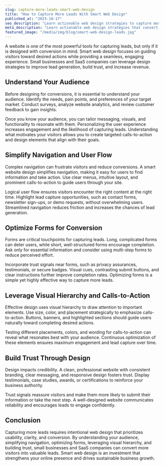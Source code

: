 ```yaml
---
slug: capture-more-leads-smart-web-design
title: "How to Capture More Leads With Smart Web Design"
published_at: "2025-10-17"
seo_description: "Learn actionable web design strategies to capture more leads. Discover how small businesses and SaaS websites can optimize user flow, navigation, forms, calls-to-action, and trust signals to increase conversions and grow revenue online."
meta_description: "Learn actionable web design strategies that convert visitors into leads, increase engagement, and grow your small business or SaaS company effectively."
featured_image: "/media/img/blog/smart-web-design-leads.jpg"
---
```


A website is one of the most powerful tools for capturing leads, but only if it is designed with conversion in mind. Smart web design focuses on guiding visitors toward desired actions while providing a seamless, engaging experience. Small businesses and SaaS companies can leverage design strategies to improve lead generation, build trust, and increase revenue.

## Understand Your Audience

Before designing for conversions, it is essential to understand your audience. Identify the needs, pain points, and preferences of your target market. Conduct surveys, analyze website analytics, and review customer feedback to gain insights.

Once you know your audience, you can tailor messaging, visuals, and functionality to resonate with them. Personalizing the user experience increases engagement and the likelihood of capturing leads. Understanding what motivates your visitors allows you to create targeted calls-to-action and design elements that align with their goals.

## Simplify Navigation and User Flow

Complex navigation can frustrate visitors and reduce conversions. A smart website design simplifies navigation, making it easy for users to find information and take action. Use clear menus, intuitive layout, and prominent calls-to-action to guide users through your site.

Logical user flow ensures visitors encounter the right content at the right time. Highlight lead capture opportunities, such as contact forms, newsletter sign-ups, or demo requests, without overwhelming users. Streamlined navigation reduces friction and increases the chances of lead generation.

## Optimize Forms for Conversion

Forms are critical touchpoints for capturing leads. Long, complicated forms can deter users, while short, well-structured forms encourage completion. Ask only for essential information and consider using multi-step forms to reduce perceived effort.

Incorporate trust signals near forms, such as privacy assurances, testimonials, or secure badges. Visual cues, contrasting submit buttons, and clear instructions further improve completion rates. Optimizing forms is a simple yet highly effective way to capture more leads.

## Leverage Visual Hierarchy and Calls-to-Action

Effective design uses visual hierarchy to draw attention to important elements. Use size, color, and placement strategically to emphasize calls-to-action. Buttons, banners, and highlighted sections should guide users naturally toward completing desired actions.

Testing different placements, colors, and wording for calls-to-action can reveal what resonates best with your audience. Continuous optimization of these elements ensures maximum engagement and lead capture over time.

## Build Trust Through Design

Design impacts credibility. A clean, professional website with consistent branding, clear messaging, and responsive design fosters trust. Display testimonials, case studies, awards, or certifications to reinforce your business authority.

Trust signals reassure visitors and make them more likely to submit their information or take the next step. A well-designed website communicates reliability and encourages leads to engage confidently.

## Conclusion

Capturing more leads requires intentional web design that prioritizes usability, clarity, and conversion. By understanding your audience, simplifying navigation, optimizing forms, leveraging visual hierarchy, and building trust, small businesses and SaaS companies can convert more visitors into valuable leads. Smart web design is an investment that strengthens your online presence and drives sustainable business growth.
